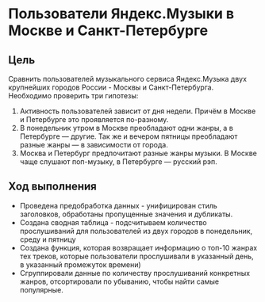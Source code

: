 # Пользователи Яндекс.Музыки в Москве и Санкт-Петербурге 

## Цель
Сравнить пользователей музыкального сервиса Яндекс.Музыка двух крупнейших городов России - Москвы и Санкт-Петербурга. Необходимо проверить три гипотезы:
1. Активность пользователей зависит от дня недели. Причём в Москве и Петербурге это проявляется по-разному.
2. В понедельник утром в Москве преобладают одни жанры, а в Петербурге — другие. Так же и вечером пятницы преобладают разные жанры — в зависимости от города.
3. Москва и Петербург предпочитают разные жанры музыки. В Москве чаще слушают поп-музыку, в Петербурге — русский рэп. 

## Ход выполнения
  * Проведена предобработка данных - унифицирован стиль заголовков, обработаны пропущенные значения и дубликаты. 
  * Создана сводная таблица - подсчитываем количество прослушиваний для пользователей из двух городов в понедельник, среду и пятницу
  * Создана функция, которая возвращает информацию о топ-10 жанрах тех треков, которые пользователи прослушивали в указанный день, в указанный промежуток времени) 
  * Сгруппировали данные по количеству прослушиваний конкретных жанров, отсортировали по убыванию, чтобы найти самые популярные.  
  




